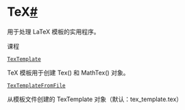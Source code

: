 # TeX[#](#module-manim.utils.tex "此标题的固定链接")

用于处理 LaTeX 模板的实用程序。

课程

[`TexTemplate`](manim.utils.tex.TexTemplate.html#manim.utils.tex.TexTemplate "manim.utils.tex.TexTemplate")

TeX 模板用于创建 Tex() 和 MathTex() 对象。

[`TexTemplateFromFile`](manim.utils.tex.TexTemplateFromFile.html#manim.utils.tex.TexTemplateFromFile "manim.utils.tex.TexTemplateFromFile")

从模板文件创建的 TexTemplate 对象（默认：tex_template.tex）
